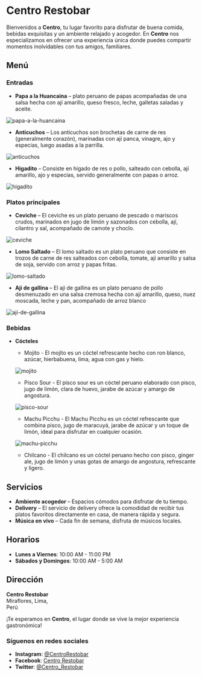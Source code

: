 # Centro Restobar

Bienvenidos a **Centro**, tu lugar favorito para disfrutar de buena comida, bebidas exquisitas y un ambiente relajado y acogedor. En **Centro** nos especializamos en ofrecer una experiencia única donde puedes compartir momentos inolvidables con tus amigos, familiares.

## Menú

### Entradas
- **Papa a la Huancaina** –  plato peruano de papas acompañadas de una salsa hecha con ají amarillo, queso fresco, leche, galletas saladas y aceite.

![papa-a-la-huancaina](https://img-global.cpcdn.com/recipes/9dcae0fe27a4c7ec/1200x630cq70/photo.jpg)

- **Anticuchos** – Los anticuchos son brochetas de carne de res (generalmente corazón), marinadas con ají panca, vinagre, ajo y especias, luego asadas a la parrilla.

![anticuchos](https://comedera.com/wp-content/uploads/sites/9/2022/03/Anticucho-shutterstock_185287433.jpg)

- **Higadito** – Consiste en hígado de res o pollo, salteado con cebolla, ají amarillo, ajo y especias, servido generalmente con papas o arroz.

![higadito](https://www.comida-peruana.com/base/stock/Recipe/higado-con-yuca/higado-con-yuca_web.jpg.webp)

### Platos principales
- **Ceviche** – El ceviche es un plato peruano de pescado o mariscos crudos, marinados en jugo de limón y sazonados con cebolla, ají, cilantro y sal, acompañado de camote y choclo.

![ceviche](https://cdn0.recetasgratis.net/es/posts/8/7/2/ceviche_mixto_peruano_77278_orig.jpg)

- **Lomo Saltado** – El lomo saltado es un plato peruano que consiste en trozos de carne de res salteados con cebolla, tomate, ají amarillo y salsa de soja, servido con arroz y papas fritas.

![lomo-saltado](https://recetasdecocina.elmundo.es/wp-content/uploads/2024/02/lomo-saltado.jpg)

- **Aji de gallina** – El aji de gallina es un plato peruano de pollo desmenuzado en una salsa cremosa hecha con ají amarillo, queso, nuez moscada, leche y pan, acompañado de arroz blanco

![aji-de-gallina](https://img-global.cpcdn.com/recipes/d2a30b55a2ee44d6/1200x630cq70/photo.jpg)

### Bebidas
- **Cócteles**
  - Mojito - El mojito es un cóctel refrescante hecho con ron blanco, azúcar, hierbabuena, lima, agua con gas y hielo.

  ![mojito](https://www.saveur.com/uploads/2007/02/SAVEUR_Mojito_1149-Edit-scaled.jpg?auto=webp&auto=webp&optimize=high&quality=70&width=1440)

  - Pisco Sour - El pisco sour es un cóctel peruano elaborado con pisco, jugo de limón, clara de huevo, jarabe de azúcar y amargo de angostura.

  ![pisco-sour](https://cdn0.recetasgratis.net/es/posts/8/1/6/pisco_sour_en_4_pasos_51618_orig.jpg)

  - Machu Picchu - El Machu Picchu es un cóctel refrescante que combina pisco, jugo de maracuyá, jarabe de azúcar y un toque de limón, ideal para disfrutar en cualquier ocasión.

  ![machu-picchu](https://blog.incarail.com/wp-content/uploads/2024/10/machu-picchu-trago_1.jpg)

  - Chilcano - El chilcano es un cóctel peruano hecho con pisco, ginger ale, jugo de limón y unas gotas de amargo de angostura, refrescante y ligero.

## Servicios
- **Ambiente acogedor** – Espacios cómodos para disfrutar de tu tiempo.
- **Delivery** – El servicio de delivery ofrece la comodidad de recibir tus platos favoritos directamente en casa, de manera rápida y segura.
- **Música en vivo** – Cada fin de semana, disfruta de músicos locales.

## Horarios
- **Lunes a Viernes**: 10:00 AM - 11:00 PM
- **Sábados y Domingos**: 10:00 AM - 5:00 AM

## Dirección
**Centro Restobar**  
Miraflores, Lima,    
Perú

¡Te esperamos en **Centro**, el lugar donde se vive la mejor experiencia gastronómica!

### Síguenos en redes sociales
- **Instagram**: [@CentroRestobar](https://instagram.com/CentroRestobar)
- **Facebook**: [Centro Restobar](https://facebook.com/CentroRestobar)
- **Twitter**: [@Centro_Restobar](https://twitter.com/Centro_Restobar)
